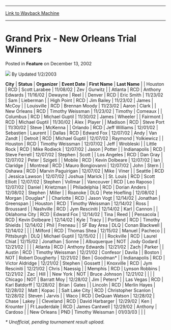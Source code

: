 
---
[Link to Wayback Machine](https://web.archive.org/web/20211028063610/https://magic.wizards.com/en/articles/archive/feature/grand-prix-new-orleans-trial-winners-2002-12-13)

[_metadata_:wayback_url]:- "https://magic.wizards.com/en/articles/archive/feature/grand-prix-new-orleans-trial-winners-2002-12-13"
[_metadata_:wayback_raw_url]:- "https://web.archive.org/web/20211028063610id_/https://magic.wizards.com/en/articles/archive/feature/grand-prix-new-orleans-trial-winners-2002-12-13"
[_metadata_:wayback_capture_timestamp]:- "2021-10-28 06:36:10+00:00"
[_metadata_:description]:- "CityStatusOrganizerEvent DateFirst NameLast Name HoustonRCDScott Larabee11/08/02ZevGurwitz AtlantaRCDAnthony Edwards11/16/02DewayneReel DenverRCDEric Smith11/23/02SamLieberman High PointRCDJim Bailey11/23/02JamesMcCoy LouisvilleRCDBrennan Moody11/23/02AaronClark New OrleansRCDTimothy Weissman11/23/02TimothyComeaux ColumbusRCDMichael Guptil11/30/02JamesWheeler"
[_metadata_:generator]:- "Drupal 7 (http://drupal.org)"
---


Grand Prix - New Orleans Trial Winners
======================================



 Posted in **Feature**
 on December 13, 2002 






![](https://media.magic.wizards.com/styles/auth_small/public/generic-avatar-150_416.png)
By Updated 1/2/2003













 **City** | **Status** | **Organizer** | **Event Date** | **First Name** | **Last Name** |
| Houston | RCD | Scott Larabee | 11/08/02 | Zev | Gurwitz |
| Atlanta | RCD | Anthony Edwards | 11/16/02 | Dewayne | Reel |
| Denver | RCD | Eric Smith | 11/23/02 | Sam | Lieberman |
| High Point | RCD | Jim Bailey | 11/23/02 | James | McCoy |
| Louisville | RCD | Brennan Moody | 11/23/02 | Aaron | Clark |
| New Orleans | RCD | Timothy Weissman | 11/23/02 | Timothy | Comeaux |
| Columbus | RCD | Michael Guptil | 11/30/02 | James | Wheeler |
| Fairmont | RCD | Michael Guptil | 11/30/02 | Alex | Player |
| Madison | RCD | Steve Port | 11/30/02 | Steve | McKenna |
| Orlando | RCD | Jeff Williams | 12/01/02 | Sebastien | Laurent  |
| Dallas | RCD | Edward Fox | 12/07/02 | Andy | Van Zandt |
| Detroit | RCD | Michael Guptil | 12/07/02 | Raymond | Yolkiewicz |
| Houston | RCD | Timothy Weissman | 12/07/02 | Jeff | Wrobleski |
| Little Rock | RCD | Mike Rodieck | 12/07/02 | Jason | Potter |
| Indianapolis | RCD | Steve Ferrell | 12/07/02 | Stephen | Scott |
| Los Angeles | RCD | Dan Gray | 12/07/02 | Peter | Szigeti |
| Mobile | RCD | Kevin Dolbeare | 12/07/02 | Ian | Claridge |
| Montreal | RCD | Mauro Bongiovanni | 12/07/02 | John | Stern |
| Oshawa | RCD | Marvin Paguirigan | 12/07/02 | Mike | Viner |
| Seattle | RCD | Jessica Lawson | 12/07/02 | Joshua | Marick |
| St. Louis | RCD | Scott Elliott | 12/07/02 | Stephen | Vollmar |
| Vancouver | RCD | Leo Raposo | 12/07/02 | Daniel | Krietzman |
| Philadelphia | RCD | Dorian Anders | 12/08/02 | Stephen | Miller |
| Roanoke | DLQ | Pete Hoefling | 12/08/02 | Morgan | Douglas\* |
| Charlotte | RCD | Jason Vogt | 12/14/02 | Jonathan | Greenspan |
| Houston | RCD | Timothy Weissman | 12/14/02 | Ross | Broussard |
| Nashville | RCD | Jym Resciniti | 12/14/02 | Karl | Cannon |
| Oklahoma City | RCD | Edward Fox | 12/14/02 | Tina | Reed |
| Pensacola | RCD | Kevin Dolbeare | 12/14/02 | Kyle | Tracy |
| Portland | RCD | Timothy Shields | 12/14/02 | Phil | Freneau |
| SF Bay Area | DLQ | Conan Blackwell | 12/14/02 |  |  |
| Milford | RCD | Thomas Shea | 12/15/02 | Manuel | Pacheco |
| Pittsburgh | DLQ | Michael Guptil | 12/15/02 |  |  |
| Rockville | RCD | Laurel Chiat | 12/15/02 | Jonathan | Sonne |
| Albuquerque | NOT | Jody Godard | 12/21/02 |  |  |
| Atlanta | RCD | Anthony Edwards | 12/21/02 | Zach | Parker |
| Austin | RCD | Timothy Weissman | 12/21/02 | Confesor | Davila |
| Boston | NOT | Robert Dougherty | 12/21/02 | Ben | Goodman\* |
| Indianapolis | RCD | Victor Aldridge | 12/21/02 | Stephen | Gossett |
| Knoxville | RCD | Jym Resciniti | 12/21/02 | Chris | Naessig |
| Memphis | RCD | Lynson Robbins | 12/21/02 | Zac | Hill |
| New York | NOT | Bruce Johnson | 12/21/02 |  |  |
| Chicago | NOT | Barratt Moy | 12/28/02 | Jim | Peters\* |
| Las Vegas | RCD | Karl Batdorff | 12/28/02 | Brian | Gates |
| Lincoln | RCD | Merlin Hayes | 12/28/02 | Matt | Kopac |
| Salt Lake City | RCD | Christopher Scanlon | 12/28/02 | Steven | Jarvis |
| Waco | RCD | DeQuan Watson | 12/28/02 | Chase | Lakey |
| Cleveland | RCD | David Harbarger | 12/29/02 | Ken | Krounter |
| Ft Lauderdale | RCD | James Cantwell | 12/29/02 | Anthony | Cardoso |
| New Orleans | PND | Timothy Weissman | 01/03/03 |  |  |

*\* Unofficial, pending tournament result upload.*







